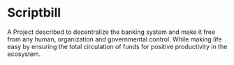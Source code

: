 # Scriptbill
A Project described to decentralize the banking system and make it free from any human, organization and governmental control. While making life easy by ensuring the total circulation of funds for positive productivity in the ecosystem.
